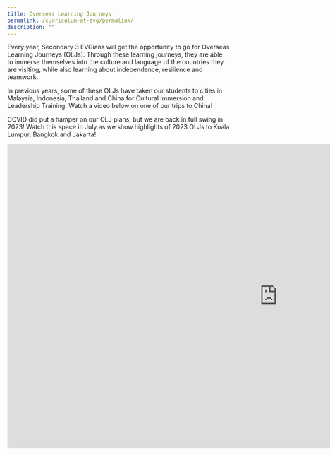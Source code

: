 ```yaml
---
title: Overseas Learning Journeys
permalink: /curriculum-at-evg/permalink/
description: ""
---
```

Every year, Secondary 3 EVGians will get the opportunity to go for Overseas Learning Journeys (OLJs). Through these learning journeys, they are able to immerse themselves into the culture and language of the countries they are visiting, while also learning about independence, resilience and teamwork. 

In previous years, some of these OLJs  have taken our students to cities in Malaysia, Indonesia, Thailand and China for Cultural Immersion and Leadership Training. Watch a video below on one of our trips to China!

COVID did put a hamper on our OLJ plans, but we are back in full swing in 2023!
Watch this space in July as we show highlights of 2023 OLJs to Kuala Lumpur, Bangkok and Jakarta!


<iframe allowfullscreen="" allow="accelerometer; autoplay; clipboard-write; encrypted-media; gyroscope; picture-in-picture; web-share" frameborder="0" title="Beijing and Tianjin virtual learning journey 2020 by Evergreen Sec Sch CL Dept" src="https://www.youtube.com/embed/ReuodCko_Eo" height="688" width="1223"></iframe>

